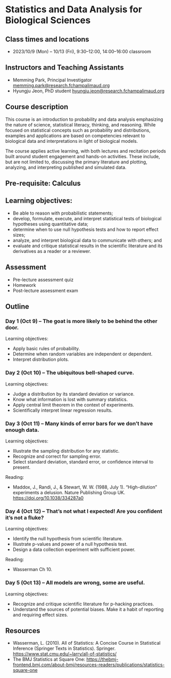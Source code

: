 # Statistics and Data Analysis for Biological Sciences

## Class times and locations

- 2023/10/9 (Mon) – 10/13 (Fri), 9:30–12:00, 14:00–16:00 classroom

## Instructors and Teaching Assistants

- Memming Park, Principal Investigator
  memming.park@research.fchampalimaud.org
- Hyungju Jeon, PhD student
  hyungju.jeon@research.fchampalimaud.org

## Course description

This course is an introduction to probability and data analysis emphasizing the nature of science, statistical literacy, thinking, and reasoning. While focused on statistical concepts such as probability and distributions, examples and applications are based on competencies relevant to biological data and interpretations in light of biological models. 

The course applies active learning, with both lectures and recitation periods built around student engagement and hands-on activities. These include, but are not limited to, discussing the primary literature and plotting, analyzing, and interpreting published and simulated data.

## Pre-requisite: Calculus

## Learning objectives:

- Be able to reason with probabilistic statements;
- develop, formulate, execute, and interpret statistical tests of biological hypotheses using quantitative data;
- determine when to use null hypothesis tests and how to report effect sizes;
- analyze, and interpret biological data to communicate with others; and
- evaluate and critique statistical results in the scientific literature and its derivatives as a reader or a reviewer.

## Assessment

- Pre-lecture assessment quiz
- Homework
- Post-lecture assessment exam

## Outline

### Day 1 (Oct 9) – The goat is more likely to be behind the other door.

Learning objectives: 

- Apply basic rules of probability.
- Determine when random variables are independent or dependent.
- Interpret distribution plots.

### Day 2 (Oct 10) – The ubiquitous bell-shaped curve.

Learning objectives: 

- Judge a distribution by its standard deviation or variance.
- Know what information is lost with summary statistics.
- Apply central limit theorem in the context of experiments.
- Scientifically interpret linear regression results.

### Day 3 (Oct 11) – Many kinds of error bars for we don’t have enough data.

Learning objectives: 

- Illustrate the sampling distribution for any statistic.
- Recognize and correct for sampling error.
- Select standard deviation, standard error, or confidence interval to present.

Reading: 

- Maddox, J., Randi, J., & Stewart, W. W. (1988, July 1). “High-dilution” experiments a delusion. Nature Publishing Group UK. https://doi.org/10.1038/334287a0

### Day 4 (Oct 12) – That’s not what I expected! Are you confident it’s not a fluke?

Learning objectives: 

- Identify the null hypothesis from scientific literature.
- Illustrate p-values and power of a null hypothesis test.
- Design a data collection experiment with sufficient power.

Reading: 

- Wasserman Ch 10.

### Day 5 (Oct 13) – All models are wrong, some are useful.

Learning objectives: 

- Recognize and critique scientific literature for p-hacking practices.
- Understand the sources of potential biases. Make it a habit of reporting and requiring effect sizes.

## Resources

- Wasserman, L. (2010). All of Statistics: A Concise Course in Statistical Inference (Springer Texts in Statistics). Springer. https://www.stat.cmu.edu/~larry/all-of-statistics/
- The BMJ Statistics at Square One: https://thebmj-frontend.bmj.com/about-bmj/resources-readers/publications/statistics-square-one
